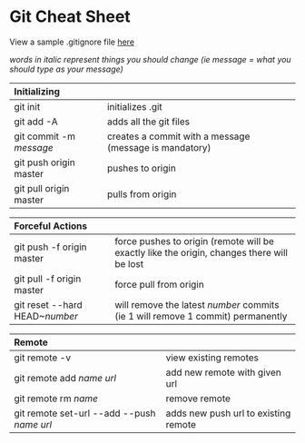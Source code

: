 # Git Cheat Sheet

View a sample .gitignore file [here](https://github.com/asdfasdfvful/Pitched-Wallpapers/blob/master/.gitignore)

*words in italic represent things you should change (ie message = what you should type as your message)*

|Initializing||
:---|:---
git init | initializes .git
git add -A | adds all the git files
git commit -m *message* | creates a commit with a message (message is mandatory)
git push origin master|pushes to origin
git pull origin master|pulls from origin

|Forceful Actions||
:---|:---
git push -f origin master|force pushes to origin (remote will be exactly like the origin, changes there will be lost
git pull -f origin master|force pull from origin
git reset --hard HEAD~*number*|will remove the latest *number* commits (ie 1 will remove 1 commit) permanently


|Remote||
:---|:---
git remote -v | view existing remotes
git remote add *name* *url* | add new remote with given url
git remote rm *name* | remove remote
git remote set-url --add --push *name* *url*| adds new push url to existing remote
